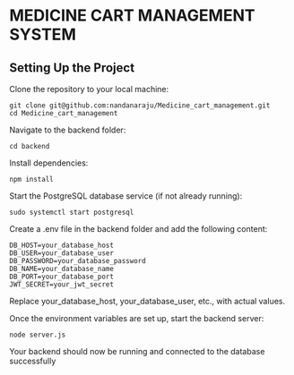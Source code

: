 # MEDICINE CART MANAGEMENT SYSTEM

## Setting Up the Project

Clone the repository to your local machine:  
```
git clone git@github.com:nandanaraju/Medicine_cart_management.git
cd Medicine_cart_management
```

Navigate to the backend folder:
```
cd backend
```

Install dependencies:
```
npm install
```

Start the PostgreSQL database service (if not already running):
```
sudo systemctl start postgresql
```

Create a .env file in the backend folder and add the following content:

```
DB_HOST=your_database_host
DB_USER=your_database_user
DB_PASSWORD=your_database_password
DB_NAME=your_database_name
DB_PORT=your_database_port
JWT_SECRET=your_jwt_secret
```

Replace your_database_host, your_database_user, etc., with actual values. 

Once the environment variables are set up, start the backend server:

```
node server.js
```

Your backend should now be running and connected to the database successfully